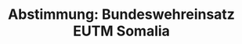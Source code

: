 ---
abstimmung:
  abstimmung: 1
  bundestagssitzung: 26
  datum: 3. April 2014
  legislaturperiode: 18
categories:
- Bundeswehr
- Ausland
data:
- title: Abstimmungsergebnis 20140403_1-data.pdf
  url: /res/abstimmungsliste/20140403_1-data.pdf
- title: Abstimmungsergebnis 20140403_1_xls-data.csv
  url: /res/abstimmungsliste/csv/20140403_1_xls-data.csv
documents:
- local: /res/abstimmungsdaten/018-026-01/1800857.pdf
  title: Drucksache 18/00857.pdf
  url: http://dip21.bundestag.de/dip21/btd/18/008/1800857.pdf
- local: /res/abstimmungsdaten/018-026-01/1800994.pdf
  title: Drucksache 18/00994.pdf
  url: http://dip21.bundestag.de/dip21/btd/18/009/1800994.pdf
ergebnis:
  cdu/csu:
    enthaltung: 0
    gesamt: 311
    ja: 301
    nein: 0
    nichtabgegeben: 10
    ungueltig: 0
  die.linke:
    enthaltung: 0
    gesamt: 64
    ja: 0
    nein: 55
    nichtabgegeben: 9
    ungueltig: 0
  file: 20140403_1_xls-data.csv
  gruenen:
    enthaltung: 0
    gesamt: 63
    ja: 0
    nein: 57
    nichtabgegeben: 6
    ungueltig: 0
  spd:
    enthaltung: 2
    gesamt: 193
    ja: 168
    nein: 6
    nichtabgegeben: 17
    ungueltig: 0
layout: abstimmung
links:
- title: https://www.bundestag.de/parlament/plenum/abstimmung/abstimmung?id=259
  url: https://www.bundestag.de/parlament/plenum/abstimmung/abstimmung?id=259
- title: http://www.abgeordnetenwatch.de/beteiligung_deutscher_streikraefte_an_ausbildungsmission_in_somalia-1105-590.html
  url: http://www.abgeordnetenwatch.de/beteiligung_deutscher_streikraefte_an_ausbildungsmission_in_somalia-1105-590.html
preview: 'Deutscher Bundestag


  26. Sitzung des Deutschen Bundestages

  am Donnerstag, 3.April 2014

  Endgültiges Ergebnis der Namentlichen Abstimmung Nr. 1


  Beschlussempfehlung des Auswärtigen Ausschusses (3. Ausschuss) zu dem Antrag der

  Bundesregierung

  Beteiligung bewaffneter deutscher Streitkräfte an der EU-geführten Ausbildungsmission

  EUTM Somalia auf Grundlage des Ersuchens der somalischen Regierung mit Schreiben

  vom 27. November 2012 und 11. Januar 2013 sowie der Beschlüsse des Rates der

  Europäischen Union 2010/96/GASP vom 15. Februar 2010 und 2013/44/GASP vom 22.

  Januar 2013 in Verbindung mit der Resolution 1872 (2009) des Sicherheitsrates der

  Vereinten Nationen

  Drucksachen 18/857 und 18/994


  Abgegebene Stimmen insgesamt:


  589

  42


  Nicht abgegebene Stimmen:

  Ja-Stimmen:


  469


  Nein-Stimmen:


  118


  Enthaltungen:


  2


  Ungültige:


  0


  Berlin, den 03.04.2014


  Beginn: 14:44

  Ende: 14:47

  '
tags:
- Bundeswehr
- EUTM
- Somalia
- EU
- Ausbildung
- UN
title: 'Abstimmung: Bundeswehreinsatz EUTM Somalia'
---